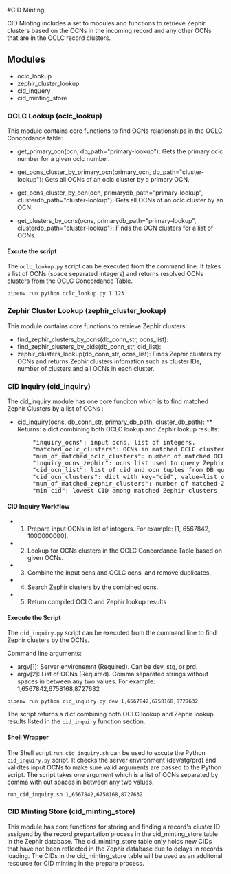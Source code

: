 #CID Minting 

CID Minting includes a set to modules and functions to retrieve Zephir clusters based on the OCNs in the incoming record and any other OCNs that are in the OCLC record clusters.

## Modules

* oclc_lookup
* zephir_cluster_lookup
* cid_inquery
* cid_minting_store
 
### OCLC Lookup (oclc_lookup)
This module contains core functions to find OCNs relationships in the OCLC Concordance table:

* get_primary_ocn(ocn, db_path="primary-lookup"):
  Gets the primary oclc number for a given oclc number.

* get_ocns_cluster_by_primary_ocn(primary_ocn, db_path="cluster-lookup"):
  Gets all OCNs of an oclc cluster by a primary OCN.

* get_ocns_cluster_by_ocn(ocn, primarydb_path="primary-lookup", clusterdb_path="cluster-lookup"):
  Gets all OCNs of an oclc cluster by an OCN.

* get_clusters_by_ocns(ocns, primarydb_path="primary-lookup", clusterdb_path="cluster-lookup"):
  Finds the OCN clusters for a list of OCNs.

#### Excute the script
The `oclc_lookup.py` script can be executed from the command line. It takes a list of OCNs (space separated integers) and returns resolved OCNs clusters from the OCLC Concordance Table. 
```
pipenv run python oclc_lookup.py 1 123
```

### Zephir Cluster Lookup (zephir_cluster_lookup)
This module contains core functions to retrieve Zephir clusters:

* find_zephir_clusters_by_ocns(db_conn_str, ocns_list):
* find_zephir_clusters_by_cids(db_conn_str, cid_list):
* zephir_clusters_lookup(db_conn_str, ocns_list):
  Finds Zephir clusters by OCNs and returns Zephir clusters infomation such as cluster IDs, number of clusters and all OCNs in each cluster. 

### CID Inquiry (cid_inquiry)
The cid_inquiry module has one core funciton which is to find matched Zephir Clusters by a list of OCNs :
* cid_inquiry(ocns, db_conn_str, primary_db_path, cluster_db_path):
** Returns: a dict combining both OCLC lookup and Zephir lookup results:
<pre>
       "inquiry_ocns": input ocns, list of integers.
       "matched_oclc_clusters": OCNs in matched OCLC clusters, list of lists in integers.
       "num_of_matched_oclc_clusters": number of matched OCLC clusters.
       "inquiry_ocns_zephir": ocns list used to query Zephir DB.
       "cid_ocn_list": list of cid and ocn tuples from DB query.
       "cid_ocn_clusters": dict with key="cid", value=list of ocns in the cid cluster
       "num_of_matched_zephir_clusters": number of matched Zephir clusters.
       "min_cid": lowest CID among matched Zephir clusters
</pre>

#### CID Inquiry Workflow

* 1. Prepare input OCNs in list of integers. For example: [1, 6567842, 1000000000].
* 2. Lookup for OCNs clusters in the OCLC Concordance Table based on given OCNs.
* 3. Combine the input ocns and OCLC ocns, and remove duplicates. 
* 4. Search Zephir clusters by the combined ocns. 
* 5. Return compiled OCLC and Zephir lookup results

#### Execute the Script

The `cid_inquiry.py` script can be executed from the command line to find Zephir clusters by the OCNs.

Command line arguments:
* argv[1]: Server environemnt (Required). Can be dev, stg, or prd.
* argv[2]: List of OCNs (Required).
  Comma separated strings without spaces in between any two values.
  For example: 1,6567842,6758168,8727632

```
pipenv run python cid_inquiry.py dev 1,6567842,6758168,8727632
```

The script returns a dict combining both OCLC lookup and Zephir lookup results listed in the `cid_inquiry` function section. 

#### Shell Wrapper

The Shell script `run_cid_inquiry.sh` can be used to excute the Python `cid_inquiry.py` script. It checks the server environment (dev/stg/prd) and validtes input OCNs to make sure valid arguments are passed to the Python script. The script takes one argument which is a list of OCNs separated by comma with out spaces in between any two values. 

```
run_cid_inquiry.sh 1,6567842,6758168,8727632
```
### CID Minting Store (cid_minting_store)
This module has core functions for storing and finding a record's cluster ID assigend by the record prepartation process in the cid_minting_store table in the Zephir database. The cid_minting_store table only holds new CIDs that have not been reflected in the Zephir database due to delays in records loading. The CIDs in the cid_minting_store table will be used as an additonal resource for CID minting in the prepare process. 
